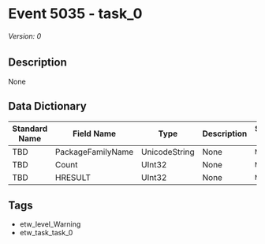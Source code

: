 # Event 5035 - task_0
###### Version: 0

## Description
None

## Data Dictionary
|Standard Name|Field Name|Type|Description|Sample Value|
|---|---|---|---|---|
|TBD|PackageFamilyName|UnicodeString|None|`None`|
|TBD|Count|UInt32|None|`None`|
|TBD|HRESULT|UInt32|None|`None`|

## Tags
* etw_level_Warning
* etw_task_task_0